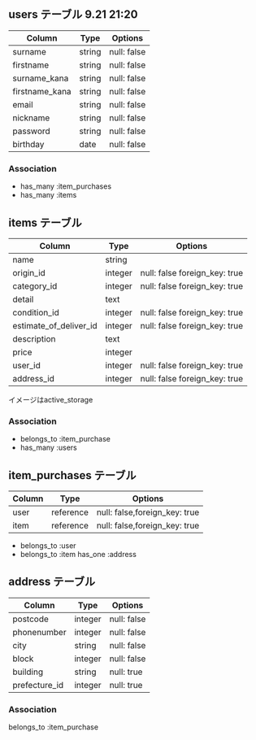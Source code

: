 ## users テーブル 9.21 21:20


| Column        | Type   | Options     |
| --------      | ------ | ----------- |
| surname       | string | null: false |
| firstname     | string | null: false |
| surname_kana  | string | null: false |
| firstname_kana| string | null: false |
| email         | string | null: false |
| nickname      | string | null: false |
| password      | string | null: false |
| birthday      | date   | null: false |



### Association

- has_many :item_purchases
- has_many :items 

## items テーブル

| Column        | Type   | Options                      |
| --------------| ------ | -----------------------------|
| name          | string |                              | 
| origin_id     | integer| null: false foreign_key: true|
| category_id   | integer| null: false foreign_key: true|
| detail        | text   |                              |
| condition_id  | integer| null: false foreign_key: true|
| estimate_of_deliver_id| integer | null: false foreign_key: true|
| description   | text   |                              |
| price         | integer|                              |
| user_id       | integer| null: false foreign_key: true|
| address_id    | integer| null: false foreign_key: true|

イメージはactive_storage

### Association
- belongs_to :item_purchase
- has_many :users 

## item_purchases テーブル
| Column      | Type   | Options     |
| --------    | ------ | ----------- |
| user        | reference | null: false,foreign_key: true |
| item        | reference | null: false,foreign_key: true |

- belongs_to  :user
- belongs_to  :item
  has_one :address

## address テーブル

| Column          | Type       |Options                        
| -------         | ---------- |-------------|
| postcode        | integer    | null: false |
| phonenumber     | integer    | null: false |
| city            | string    | null: false  |
| block           | integer    | null: false |
| building        | string     | null: true  |
| prefecture_id   | integer     | null: true  | null: false,foreign_key: true|

### Association

  belongs_to :item_purchase




 
